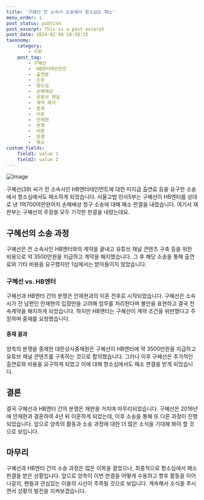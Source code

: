 ```yaml
---
title: '구혜선 전 소속사 소송에서 항소심도 패소'
menu_order: 1
post_status: publish
post_excerpt: This is a post excerpt
post_date: 2024-02-08 18:58:35
taxonomy:
    category:
        - 사회
    post_tag:
        - 구혜선
        -  HB엔터테인먼트
        -  출연료
        -  소송
        -  항소심
        -  손해배상
        -  유튜브 채널
        -  계약 해지
        -  중재
        -  이혼
        -  안재현
        -  분쟁
        -  비용
        -  판결
        -  패소
custom_fields:
    field1: value 1
    field2: value 2
---
```


![Image](https://imgnews.pstatic.net/image/277/2024/02/08/0005378145_001_20240208132901303.jpg?type=w647)

구혜선(39) 씨가 전 소속사인 HB엔터테인먼트에 대한 미지급 출연료 등을 요구한 소송에서 항소심에서도 패소하게 되었습니다. 서울고법 민사5부는 구혜선이 HB엔터를 상대로 낸 1억700여만원어치 손해배상 청구 소송에 대해 패소 판결을 내렸습니다. 여기서 재판부는 구혜선의 주장을 모두 기각한 판결을 내렸는데요.
## 구혜선의 소송 과정
구혜선은 전 소속사인 HB엔터와의 계약을 끝내고 유튜브 채널 콘텐츠 구축 등을 위한 비용으로 약 3500만원을 지급하고 계약을 해지했습니다. 그 후 해당 소송을 통해 출연료와 기타 비용을 요구했지만 1심에서는 받아들이지 않았습니다.
### 구혜선 vs. HB엔터
구혜선과 HB엔터 간의 분쟁은 안재현과의 이혼 전후로 시작되었습니다. 구혜선은 소속사가 전 남편인 안재현의 입장만을 고려해 업무를 처리한다며 불만을 표현하고 결국 전속계약을 해지하게 되었습니다. 하지만 HB엔터는 구혜선이 계약 조건을 위반했다고 주장하며 중재를 요청했습니다.
#### 중재 결과
양측의 분쟁을 중재한 대한상사중재원은 구혜선이 HB엔터에 약 3500만원을 지급하고 유튜브 채널 콘텐츠를 구축하는 것으로 합의했습니다. 그러나 이후 구혜선은 추가적인 출연료와 비용을 요구하게 되었고 이에 대해 항소심에서도 패소 판결을 받게 되었습니다.
## 결론
결국 구혜선과 HB엔터 간의 분쟁은 재판을 거치며 마무리되었습니다. 구혜선은 2016년에 안재현과 결혼하여 4년 뒤 이혼하게 되었는데, 이후 소송을 통해 또 다른 과정이 진행되었습니다. 앞으로 양측의 활동과 소송 과정에 대한 더 많은 소식을 기대해 봐야 할 것으로 보입니다.
## 마무리
구혜선과 HB엔터 간의 소송 과정은 많은 이목을 끌었으나, 최종적으로 항소심에서 패소 판결을 받은 상황입니다. 앞으로 양측이 이번 판결을 어떻게 수용하고 향후 활동을 이어나갈지, 팬들과 관심있는 이들의 시선이 주목될 것으로 보입니다. 계속해서 소식을 주시면서 상황의 발전을 지켜보겠습니다.
